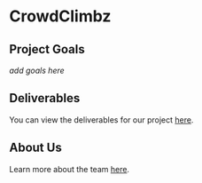 # CrowdClimbz

## Project Goals
*add goals here*

## Deliverables
You can view the deliverables for our project [here](https://cbgulsby.github.io/CrowdClimbz/deliverables).

## About Us
Learn more about the team [here](https://cbgulsby.github.io/CrowdClimbz/about-us).
